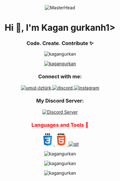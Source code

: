 <p align="center">
  <img src="https://cdn.discordapp.com/avatars/1263158359801073769/c2a8867accf5d57562566eaf43d6cef2.webp?size=1024" alt="MasterHead" />
</p>
<h1 align="center">Hi 👋, I'm Kagan gurkanh1>
<h3 align="center">Code. Create. Contribute ✨</h3>

<p align="center"> 
  <img src="https://komarev.com/ghpvc/?username=kagangurkan&label=Profile%20views&color=0e75b6&style=flat" alt="kagangurkan" />
</p>

<p align="center"> 
  <a href="https://github.com/ryo-ma/github-profile-trophy">
    <img src="https://github-profile-trophy.vercel.app/?username=kagangurkan&theme=gruvbox" alt="kagangurkan" />
  </a> 
</p>

<h3 align="center">Connect with me:</h3>
<p align="center">
  <a href="linked" target="blank">
    <img align="center" src="https://raw.githubusercontent.com/rahuldkjain/github-profile-readme-generator/master/src/images/icons/Social/linked-in-alt.svg" alt="umut-öztürk" height="30" width="40" />
  </a>
  <a href="https://discord.com/users/1263158359801073769" target="blank">
    <img align="center" src="https://raw.githubusercontent.com/rahuldkjain/github-profile-readme-generator/master/src/images/icons/Social/discord.svg" alt="discord" height="30" width="40" />
  </a>
  <a href="https://www.instagram.com/kagan.altayy" target="_blank">
    <img align="center" src="https://raw.githubusercontent.com/rahuldkjain/github-profile-readme-generator/master/src/images/icons/Social/instagram.svg" alt="instagram" height="30" width="40" />
  </a>
</p>

<h3 align="center">My Discord Server:</h3>
<p align="center">
  <a href="https://discord.gg/nVp5ktAkBf" target="blank">
    <img align="center" src="https://raw.githubusercontent.com/rahuldkjain/github-profile-readme-generator/master/src/images/icons/Social/discord.svg" alt="Discord Server" height="30" width="40" />
  </a>
</p>

<h3 align="center" style="color: red;">Languages and Tools 🔧</h3>
<p align="center">
 
  
  
  
  
  <a href="https://www.w3schools.com/css/" target="_blank">
    <img src="https://raw.githubusercontent.com/devicons/devicon/master/icons/css3/css3-original-wordmark.svg" alt="css3" width="40" height="40" />
  </a>
 
  <a href="https://www.w3.org/html/" target="_blank">
    <img src="https://raw.githubusercontent.com/devicons/devicon/master/icons/html5/html5-original-wordmark.svg" alt="html5" width="40" height="40" />
  </a>
  <a href="https://git-scm.com/" target="_blank">
    <img src="https://www.vectorlogo.zone/logos/git-scm/git-scm-icon.svg" alt="git" width="40" height="40" />
  </a>
  
 
  
 
 
</p>

<p align="center">
  <img src="https://github-readme-stats.vercel.app/api/top-langs?username=kagangurkan&show_icons=true&locale=en&layout=compact&theme=dark" alt="kagangurkan" />
</p>

<p align="center">
  <img src="https://github-contribution-stats.vercel.app/api/?username=kagangurkan&theme=dark" alt="kagangurkan" />
</p>

<p align="center">
  <img src="https://github-readme-streak-stats.herokuapp.com/?user=kagangurkan&theme=dark" alt="kagangurkan" />
</p>
